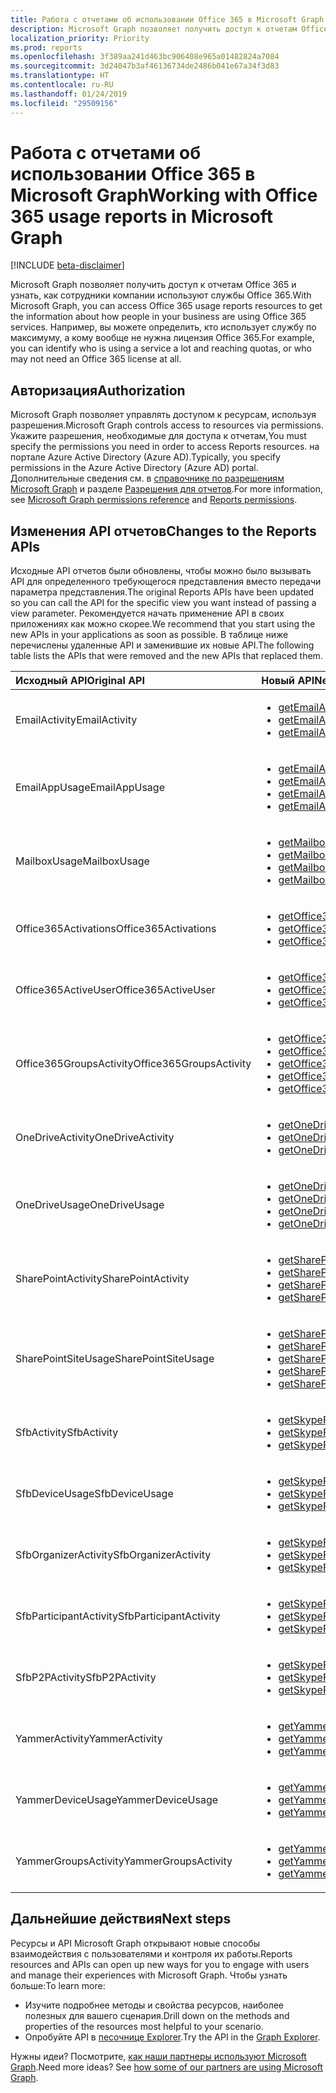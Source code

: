 ```yaml
---
title: Работа с отчетами об использовании Office 365 в Microsoft Graph
description: Microsoft Graph позволяет получить доступ к отчетам Office 365 и узнать, как сотрудники компании используют службы Office 365. Например, вы можете определить, кто использует службу по максимуму, а кому вообще не нужна лицензия Office 365.
localization_priority: Priority
ms.prod: reports
ms.openlocfilehash: 3f389aa241d463bc906408e965a01482824a7084
ms.sourcegitcommit: 3d24047b3af46136734de2486b041e67a34f3d83
ms.translationtype: HT
ms.contentlocale: ru-RU
ms.lasthandoff: 01/24/2019
ms.locfileid: "29509156"
---
```

# <a name="working-with-office-365-usage-reports-in-microsoft-graph"></a><span data-ttu-id="d45d4-104">Работа с отчетами об использовании Office 365 в Microsoft Graph</span><span class="sxs-lookup"><span data-stu-id="d45d4-104">Working with Office 365 usage reports in Microsoft Graph</span></span>

[!INCLUDE [beta-disclaimer](../../includes/beta-disclaimer.md)]

<span data-ttu-id="d45d4-105">Microsoft Graph позволяет получить доступ к отчетам Office 365 и узнать, как сотрудники компании используют службы Office 365.</span><span class="sxs-lookup"><span data-stu-id="d45d4-105">With Microsoft Graph, you can access Office 365 usage reports resources to get the information about how people in your business are using Office 365 services.</span></span> <span data-ttu-id="d45d4-106">Например, вы можете определить, кто использует службу по максимуму, а кому вообще не нужна лицензия Office 365.</span><span class="sxs-lookup"><span data-stu-id="d45d4-106">For example, you can identify who is using a service a lot and reaching quotas, or who may not need an Office 365 license at all.</span></span>

## <a name="authorization"></a><span data-ttu-id="d45d4-107">Авторизация</span><span class="sxs-lookup"><span data-stu-id="d45d4-107">Authorization</span></span>

<span data-ttu-id="d45d4-108">Microsoft Graph позволяет управлять доступом к ресурсам, используя разрешения.</span><span class="sxs-lookup"><span data-stu-id="d45d4-108">Microsoft Graph controls access to resources via permissions.</span></span> <span data-ttu-id="d45d4-109">Укажите разрешения, необходимые для доступа к отчетам,</span><span class="sxs-lookup"><span data-stu-id="d45d4-109">You must specify the permissions you need in order to access Reports resources.</span></span> <span data-ttu-id="d45d4-110">на портале Azure Active Directory (Azure AD).</span><span class="sxs-lookup"><span data-stu-id="d45d4-110">Typically, you specify permissions in the Azure Active Directory (Azure AD) portal.</span></span> <span data-ttu-id="d45d4-111">Дополнительные сведения см. в [справочнике по разрешениям Microsoft Graph](/graph/permissions-reference) и разделе [Разрешения для отчетов](/graph/permissions-reference#reports-permissions).</span><span class="sxs-lookup"><span data-stu-id="d45d4-111">For more information, see [Microsoft Graph permissions reference](/graph/permissions-reference) and [Reports permissions](/graph/permissions-reference#reports-permissions).</span></span>

## <a name="changes-to-the-reports-apis"></a><span data-ttu-id="d45d4-112">Изменения API отчетов</span><span class="sxs-lookup"><span data-stu-id="d45d4-112">Changes to the Reports APIs</span></span>

<span data-ttu-id="d45d4-113">Исходные API отчетов были обновлены, чтобы можно было вызывать API для определенного требующегося представления вместо передачи параметра представления.</span><span class="sxs-lookup"><span data-stu-id="d45d4-113">The original Reports APIs have been updated so you can call the API for the specific view you want instead of passing a view parameter.</span></span> <span data-ttu-id="d45d4-114">Рекомендуется начать применение API в своих приложениях как можно скорее.</span><span class="sxs-lookup"><span data-stu-id="d45d4-114">We recommend that you start using the new APIs in your applications as soon as possible.</span></span> <span data-ttu-id="d45d4-115">В таблице ниже перечислены удаленные API и заменившие их новые API.</span><span class="sxs-lookup"><span data-stu-id="d45d4-115">The following table lists the APIs that were removed and the new APIs that replaced them.</span></span>

| <span data-ttu-id="d45d4-116">Исходный API</span><span class="sxs-lookup"><span data-stu-id="d45d4-116">Original API</span></span>            | <span data-ttu-id="d45d4-117">Новый API</span><span class="sxs-lookup"><span data-stu-id="d45d4-117">New API</span></span>                                  |
| :---------------------- | :--------------------------------------- |
| <span data-ttu-id="d45d4-118">EmailActivity</span><span class="sxs-lookup"><span data-stu-id="d45d4-118">EmailActivity</span></span>           | <ul><li><span data-ttu-id="d45d4-119">[getEmailActivityUserDetail](../api/reportroot-getemailactivityuserdetail.md);</span><span class="sxs-lookup"><span data-stu-id="d45d4-119">[getEmailActivityUserDetail](../api/reportroot-getemailactivityuserdetail.md)</span></span></li><li><span data-ttu-id="d45d4-120">[getEmailActivityCounts](../api/reportroot-getemailactivitycounts.md);</span><span class="sxs-lookup"><span data-stu-id="d45d4-120">[getEmailActivityCounts](../api/reportroot-getemailactivitycounts.md)</span></span></li><li><span data-ttu-id="d45d4-121">[getEmailActivityUserCounts](../api/reportroot-getemailactivityusercounts.md).</span><span class="sxs-lookup"><span data-stu-id="d45d4-121">[getEmailActivityUserCounts](../api/reportroot-getemailactivityusercounts.md)</span></span></li></ul> |
| <span data-ttu-id="d45d4-122">EmailAppUsage</span><span class="sxs-lookup"><span data-stu-id="d45d4-122">EmailAppUsage</span></span>           | <ul><li><span data-ttu-id="d45d4-123">[getEmailAppUsageUserDetail](../api/reportroot-getemailappusageuserdetail.md);</span><span class="sxs-lookup"><span data-stu-id="d45d4-123">[getEmailAppUsageUserDetail](../api/reportroot-getemailappusageuserdetail.md)</span></span></li><li><span data-ttu-id="d45d4-124">[getEmailAppUsageAppsUserCounts](../api/reportroot-getemailappusageappsusercounts.md);</span><span class="sxs-lookup"><span data-stu-id="d45d4-124">[getEmailAppUsageAppsUserCounts](../api/reportroot-getemailappusageappsusercounts.md)</span></span></li><li><span data-ttu-id="d45d4-125">[getEmailAppUsageUserCounts](../api/reportroot-getemailappusageusercounts.md);</span><span class="sxs-lookup"><span data-stu-id="d45d4-125">[getEmailAppUsageUserCounts](../api/reportroot-getemailappusageusercounts.md)</span></span></li><li><span data-ttu-id="d45d4-126">[getEmailAppUsageVersionsUserCounts](../api/reportroot-getemailappusageversionsusercounts.md).</span><span class="sxs-lookup"><span data-stu-id="d45d4-126">[getEmailAppUsageVersionsUserCounts](../api/reportroot-getemailappusageversionsusercounts.md)</span></span></li></ul> |
| <span data-ttu-id="d45d4-127">MailboxUsage</span><span class="sxs-lookup"><span data-stu-id="d45d4-127">MailboxUsage</span></span>            | <ul><li><span data-ttu-id="d45d4-128">[getMailboxUsageDetail](../api/reportroot-getmailboxusagedetail.md);</span><span class="sxs-lookup"><span data-stu-id="d45d4-128">[getMailboxUsageDetail](../api/reportroot-getmailboxusagedetail.md)</span></span></li><li><span data-ttu-id="d45d4-129">[getMailboxUsageMailboxCounts](../api/reportroot-getmailboxusagemailboxcounts.md);</span><span class="sxs-lookup"><span data-stu-id="d45d4-129">[getMailboxUsageMailboxCounts](../api/reportroot-getmailboxusagemailboxcounts.md)</span></span></li><li><span data-ttu-id="d45d4-130">[getMailboxUsageQuotaStatusMailboxCounts](../api/reportroot-getmailboxusagequotastatusmailboxcounts.md);</span><span class="sxs-lookup"><span data-stu-id="d45d4-130">[getMailboxUsageQuotaStatusMailboxCounts](../api/reportroot-getmailboxusagequotastatusmailboxcounts.md)</span></span></li><li><span data-ttu-id="d45d4-131">[getMailboxUsageStorage](../api/reportroot-getmailboxusagestorage.md).</span><span class="sxs-lookup"><span data-stu-id="d45d4-131">[getMailboxUsageStorage](../api/reportroot-getmailboxusagestorage.md)</span></span></li></ul> |
| <span data-ttu-id="d45d4-132">Office365Activations</span><span class="sxs-lookup"><span data-stu-id="d45d4-132">Office365Activations</span></span>    | <ul><li><span data-ttu-id="d45d4-133">[getOffice365ActivationsUserDetail](../api/reportroot-getoffice365activationsuserdetail.md);</span><span class="sxs-lookup"><span data-stu-id="d45d4-133">[getOffice365ActivationsUserDetail](../api/reportroot-getoffice365activationsuserdetail.md)</span></span></li><li><span data-ttu-id="d45d4-134">[getOffice365ActivationCounts](../api/reportroot-getoffice365activationcounts.md);</span><span class="sxs-lookup"><span data-stu-id="d45d4-134">[getOffice365ActivationCounts](../api/reportroot-getoffice365activationcounts.md)</span></span></li><li><span data-ttu-id="d45d4-135">[getOffice365ActivationsUserCounts](../api/reportroot-getoffice365activationsusercounts.md).</span><span class="sxs-lookup"><span data-stu-id="d45d4-135">[getOffice365ActivationsUserCounts](../api/reportroot-getoffice365activationsusercounts.md)</span></span></li></ul> |
| <span data-ttu-id="d45d4-136">Office365ActiveUser</span><span class="sxs-lookup"><span data-stu-id="d45d4-136">Office365ActiveUser</span></span>     | <ul><li><span data-ttu-id="d45d4-137">[getOffice365ActiveUserDetail](../api/reportroot-getoffice365activeuserdetail.md);</span><span class="sxs-lookup"><span data-stu-id="d45d4-137">[getOffice365ActiveUserDetail](../api/reportroot-getoffice365activeuserdetail.md)</span></span></li><li><span data-ttu-id="d45d4-138">[getOffice365ActiveUserCounts](../api/reportroot-getoffice365activeusercounts.md);</span><span class="sxs-lookup"><span data-stu-id="d45d4-138">[getOffice365ActiveUserCounts](../api/reportroot-getoffice365activeusercounts.md)</span></span></li><li><span data-ttu-id="d45d4-139">[getOffice365ServicesUserCounts](../api/reportroot-getoffice365servicesusercounts.md).</span><span class="sxs-lookup"><span data-stu-id="d45d4-139">[getOffice365ServicesUserCounts](../api/reportroot-getoffice365servicesusercounts.md)</span></span></li></ul> |
| <span data-ttu-id="d45d4-140">Office365GroupsActivity</span><span class="sxs-lookup"><span data-stu-id="d45d4-140">Office365GroupsActivity</span></span> | <ul><li><span data-ttu-id="d45d4-141">[getOffice365GroupsActivityDetail](../api/reportroot-getoffice365groupsactivitydetail.md);</span><span class="sxs-lookup"><span data-stu-id="d45d4-141">[getOffice365GroupsActivityDetail](../api/reportroot-getoffice365groupsactivitydetail.md)</span></span></li><li><span data-ttu-id="d45d4-142">[getOffice365GroupsActivityCounts](../api/reportroot-getoffice365groupsactivitycounts.md);</span><span class="sxs-lookup"><span data-stu-id="d45d4-142">[getOffice365GroupsActivityCounts](../api/reportroot-getoffice365groupsactivitycounts.md)</span></span></li><li><span data-ttu-id="d45d4-143">[getOffice365GroupsActivityGroupCounts](../api/reportroot-getoffice365groupsactivitygroupcounts.md);</span><span class="sxs-lookup"><span data-stu-id="d45d4-143">[getOffice365GroupsActivityGroupCounts](../api/reportroot-getoffice365groupsactivitygroupcounts.md)</span></span></li><li><span data-ttu-id="d45d4-144">[getOffice365GroupsActivityStorage](../api/reportroot-getoffice365groupsactivitystorage.md);</span><span class="sxs-lookup"><span data-stu-id="d45d4-144">[getOffice365GroupsActivityStorage](../api/reportroot-getoffice365groupsactivitystorage.md)</span></span></li><li><span data-ttu-id="d45d4-145">[getOffice365GroupsActivityFileCounts](../api/reportroot-getoffice365groupsactivityfilecounts.md).</span><span class="sxs-lookup"><span data-stu-id="d45d4-145">[getOffice365GroupsActivityFileCounts](../api/reportroot-getoffice365groupsactivityfilecounts.md)</span></span></li></ul> |
| <span data-ttu-id="d45d4-146">OneDriveActivity</span><span class="sxs-lookup"><span data-stu-id="d45d4-146">OneDriveActivity</span></span>        | <ul><li><span data-ttu-id="d45d4-147">[getOneDriveActivityUserDetail](../api/reportroot-getonedriveactivityuserdetail.md);</span><span class="sxs-lookup"><span data-stu-id="d45d4-147">[getOneDriveActivityUserDetail](../api/reportroot-getonedriveactivityuserdetail.md)</span></span></li><li><span data-ttu-id="d45d4-148">[getOneDriveActivityUserCounts](../api/reportroot-getonedriveactivityusercounts.md);</span><span class="sxs-lookup"><span data-stu-id="d45d4-148">[getOneDriveActivityUserCounts](../api/reportroot-getonedriveactivityusercounts.md)</span></span></li><li><span data-ttu-id="d45d4-149">[getOneDriveActivityFileCounts](../api/reportroot-getonedriveactivityfilecounts.md).</span><span class="sxs-lookup"><span data-stu-id="d45d4-149">[getOneDriveActivityFileCounts](../api/reportroot-getonedriveactivityfilecounts.md)</span></span></li></ul> |
| <span data-ttu-id="d45d4-150">OneDriveUsage</span><span class="sxs-lookup"><span data-stu-id="d45d4-150">OneDriveUsage</span></span>           | <ul><li><span data-ttu-id="d45d4-151">[getOneDriveUsageAccountDetail](../api/reportroot-getonedriveusageaccountdetail.md);</span><span class="sxs-lookup"><span data-stu-id="d45d4-151">[getOneDriveUsageAccountDetail](../api/reportroot-getonedriveusageaccountdetail.md)</span></span></li><li><span data-ttu-id="d45d4-152">[getOneDriveUsageAccountCounts](../api/reportroot-getonedriveusageaccountcounts.md);</span><span class="sxs-lookup"><span data-stu-id="d45d4-152">[getOneDriveUsageAccountCounts](../api/reportroot-getonedriveusageaccountcounts.md)</span></span></li><li><span data-ttu-id="d45d4-153">[getOneDriveUsageFileCounts](../api/reportroot-getonedriveusagefilecounts.md);</span><span class="sxs-lookup"><span data-stu-id="d45d4-153">[getOneDriveUsageFileCounts](../api/reportroot-getonedriveusagefilecounts.md)</span></span></li><li><span data-ttu-id="d45d4-154">[getOneDriveUsageStorage](../api/reportroot-getonedriveusagestorage.md).</span><span class="sxs-lookup"><span data-stu-id="d45d4-154">[getOneDriveUsageStorage](../api/reportroot-getonedriveusagestorage.md)</span></span></li></ul> |
| <span data-ttu-id="d45d4-155">SharePointActivity</span><span class="sxs-lookup"><span data-stu-id="d45d4-155">SharePointActivity</span></span>      | <ul><li><span data-ttu-id="d45d4-156">[getSharePointActivityUserDetail](../api/reportroot-getsharepointactivityuserdetail.md);</span><span class="sxs-lookup"><span data-stu-id="d45d4-156">[getSharePointActivityUserDetail](../api/reportroot-getsharepointactivityuserdetail.md)</span></span></li><li><span data-ttu-id="d45d4-157">[getSharePointActivityFileCounts](../api/reportroot-getsharepointactivityfilecounts.md);</span><span class="sxs-lookup"><span data-stu-id="d45d4-157">[getSharePointActivityFileCounts](../api/reportroot-getsharepointactivityfilecounts.md)</span></span></li><li><span data-ttu-id="d45d4-158">[getSharePointActivityUserCounts](../api/reportroot-getsharepointactivityusercounts.md);</span><span class="sxs-lookup"><span data-stu-id="d45d4-158">[getSharePointActivityUserCounts](../api/reportroot-getsharepointactivityusercounts.md)</span></span></li><li><span data-ttu-id="d45d4-159">[getSharePointActivityPages](../api/reportroot-getsharepointactivitypages.md).</span><span class="sxs-lookup"><span data-stu-id="d45d4-159">[getSharePointActivityPages](../api/reportroot-getsharepointactivitypages.md)</span></span></li></ul> |
| <span data-ttu-id="d45d4-160">SharePointSiteUsage</span><span class="sxs-lookup"><span data-stu-id="d45d4-160">SharePointSiteUsage</span></span>     | <ul><li><span data-ttu-id="d45d4-161">[getSharePointSiteUsageDetail](../api/reportroot-getsharepointsiteusagedetail.md);</span><span class="sxs-lookup"><span data-stu-id="d45d4-161">[getSharePointSiteUsageDetail](../api/reportroot-getsharepointsiteusagedetail.md)</span></span></li><li><span data-ttu-id="d45d4-162">[getSharePointSiteUsageFileCounts](../api/reportroot-getsharepointsiteusagefilecounts.md);</span><span class="sxs-lookup"><span data-stu-id="d45d4-162">[getSharePointSiteUsageFileCounts](../api/reportroot-getsharepointsiteusagefilecounts.md)</span></span></li><li><span data-ttu-id="d45d4-163">[getSharePointSiteUsageSiteCounts](../api/reportroot-getsharepointsiteusagesitecounts.md);</span><span class="sxs-lookup"><span data-stu-id="d45d4-163">[getSharePointSiteUsageSiteCounts](../api/reportroot-getsharepointsiteusagesitecounts.md)</span></span></li><li><span data-ttu-id="d45d4-164">[getSharePointSiteUsageStorage](../api/reportroot-getsharepointsiteusagestorage.md);</span><span class="sxs-lookup"><span data-stu-id="d45d4-164">[getSharePointSiteUsageStorage](../api/reportroot-getsharepointsiteusagestorage.md)</span></span></li><li><span data-ttu-id="d45d4-165">[getSharePointSiteUsagePages](../api/reportroot-getsharepointsiteusagepages.md).</span><span class="sxs-lookup"><span data-stu-id="d45d4-165">[getSharePointSiteUsagePages](../api/reportroot-getsharepointsiteusagepages.md)</span></span></li></ul> |
| <span data-ttu-id="d45d4-166">SfbActivity</span><span class="sxs-lookup"><span data-stu-id="d45d4-166">SfbActivity</span></span>             | <ul><li><span data-ttu-id="d45d4-167">[getSkypeForBusinessActivityUserDetail](../api/reportroot-getskypeforbusinessactivityuserdetail.md);</span><span class="sxs-lookup"><span data-stu-id="d45d4-167">[getSkypeForBusinessActivityUserDetail](../api/reportroot-getskypeforbusinessactivityuserdetail.md)</span></span></li><li><span data-ttu-id="d45d4-168">[getSkypeForBusinessActivityCounts](../api/reportroot-getskypeforbusinessactivitycounts.md);</span><span class="sxs-lookup"><span data-stu-id="d45d4-168">[getSkypeForBusinessActivityCounts](../api/reportroot-getskypeforbusinessactivitycounts.md)</span></span></li><li><span data-ttu-id="d45d4-169">[getSkypeForBusinessActivityUserCounts](../api/reportroot-getskypeforbusinessactivityusercounts.md).</span><span class="sxs-lookup"><span data-stu-id="d45d4-169">[getSkypeForBusinessActivityUserCounts](../api/reportroot-getskypeforbusinessactivityusercounts.md)</span></span></li></ul> |
| <span data-ttu-id="d45d4-170">SfbDeviceUsage</span><span class="sxs-lookup"><span data-stu-id="d45d4-170">SfbDeviceUsage</span></span>          | <ul><li><span data-ttu-id="d45d4-171">[getSkypeForBusinessDeviceUsageUserDetail](../api/reportroot-getskypeforbusinessdeviceusageuserdetail.md);</span><span class="sxs-lookup"><span data-stu-id="d45d4-171">[getSkypeForBusinessDeviceUsageUserDetail](../api/reportroot-getskypeforbusinessdeviceusageuserdetail.md)</span></span></li><li><span data-ttu-id="d45d4-172">[getSkypeForBusinessDeviceUsageDistributionUserCounts](../api/reportroot-getskypeforbusinessdeviceusagedistributionusercounts.md);</span><span class="sxs-lookup"><span data-stu-id="d45d4-172">[getSkypeForBusinessDeviceUsageDistributionUserCounts](../api/reportroot-getskypeforbusinessdeviceusagedistributionusercounts.md)</span></span></li><li><span data-ttu-id="d45d4-173">[getSkypeForBusinessDeviceUsageUserCounts](../api/reportroot-getskypeforbusinessdeviceusageusercounts.md).</span><span class="sxs-lookup"><span data-stu-id="d45d4-173">[getSkypeForBusinessDeviceUsageUserCounts](../api/reportroot-getskypeforbusinessdeviceusageusercounts.md)</span></span></li></ul> |
| <span data-ttu-id="d45d4-174">SfbOrganizerActivity</span><span class="sxs-lookup"><span data-stu-id="d45d4-174">SfbOrganizerActivity</span></span>    | <ul><li><span data-ttu-id="d45d4-175">[getSkypeForBusinessOrganizerActivityCounts](../api/reportroot-getskypeforbusinessorganizeractivitycounts.md);</span><span class="sxs-lookup"><span data-stu-id="d45d4-175">[getSkypeForBusinessOrganizerActivityCounts](../api/reportroot-getskypeforbusinessorganizeractivitycounts.md)</span></span></li><li><span data-ttu-id="d45d4-176">[getSkypeForBusinessOrganizerActivityUserCounts](../api/reportroot-getskypeforbusinessorganizeractivityusercounts.md);</span><span class="sxs-lookup"><span data-stu-id="d45d4-176">[getSkypeForBusinessOrganizerActivityUserCounts](../api/reportroot-getskypeforbusinessorganizeractivityusercounts.md)</span></span></li><li><span data-ttu-id="d45d4-177">[getSkypeForBusinessOrganizerActivityMinuteCounts](../api/reportroot-getskypeforbusinessorganizeractivityminutecounts.md).</span><span class="sxs-lookup"><span data-stu-id="d45d4-177">[getSkypeForBusinessOrganizerActivityMinuteCounts](../api/reportroot-getskypeforbusinessorganizeractivityminutecounts.md)</span></span></li></ul> |
| <span data-ttu-id="d45d4-178">SfbParticipantActivity</span><span class="sxs-lookup"><span data-stu-id="d45d4-178">SfbParticipantActivity</span></span>  | <ul><li><span data-ttu-id="d45d4-179">[getSkypeForBusinessParticipantActivityCounts](../api/reportroot-getskypeforbusinessparticipantactivitycounts.md);</span><span class="sxs-lookup"><span data-stu-id="d45d4-179">[getSkypeForBusinessParticipantActivityCounts](../api/reportroot-getskypeforbusinessparticipantactivitycounts.md)</span></span></li><li><span data-ttu-id="d45d4-180">[getSkypeForBusinessParticipantActivityUserCounts](../api/reportroot-getskypeforbusinessparticipantactivityusercounts.md);</span><span class="sxs-lookup"><span data-stu-id="d45d4-180">[getSkypeForBusinessParticipantActivityUserCounts](../api/reportroot-getskypeforbusinessparticipantactivityusercounts.md)</span></span></li><li><span data-ttu-id="d45d4-181">[getSkypeForBusinessParticipantActivityMinuteCounts](../api/reportroot-getskypeforbusinessparticipantactivityminutecounts.md).</span><span class="sxs-lookup"><span data-stu-id="d45d4-181">[getSkypeForBusinessParticipantActivityMinuteCounts](../api/reportroot-getskypeforbusinessparticipantactivityminutecounts.md)</span></span></li></ul> |
| <span data-ttu-id="d45d4-182">SfbP2PActivity</span><span class="sxs-lookup"><span data-stu-id="d45d4-182">SfbP2PActivity</span></span>          | <ul><li><span data-ttu-id="d45d4-183">[getSkypeForBusinessPeerToPeerActivityCounts](../api/reportroot-getskypeforbusinesspeertopeeractivitycounts.md);</span><span class="sxs-lookup"><span data-stu-id="d45d4-183">[getSkypeForBusinessPeerToPeerActivityCounts](../api/reportroot-getskypeforbusinesspeertopeeractivitycounts.md)</span></span></li><li><span data-ttu-id="d45d4-184">[getSkypeForBusinessPeerToPeerActivityUserCounts](../api/reportroot-getskypeforbusinesspeertopeeractivityusercounts.md);</span><span class="sxs-lookup"><span data-stu-id="d45d4-184">[getSkypeForBusinessPeerToPeerActivityUserCounts](../api/reportroot-getskypeforbusinesspeertopeeractivityusercounts.md)</span></span></li><li><span data-ttu-id="d45d4-185">[getSkypeForBusinessPeerToPeerActivityMinuteCounts](../api/reportroot-getskypeforbusinesspeertopeeractivityminutecounts.md).</span><span class="sxs-lookup"><span data-stu-id="d45d4-185">[getSkypeForBusinessPeerToPeerActivityMinuteCounts](../api/reportroot-getskypeforbusinesspeertopeeractivityminutecounts.md)</span></span></li></ul> |
| <span data-ttu-id="d45d4-186">YammerActivity</span><span class="sxs-lookup"><span data-stu-id="d45d4-186">YammerActivity</span></span>          | <ul><li><span data-ttu-id="d45d4-187">[getYammerActivityUserDetail](../api/reportroot-getyammeractivityuserdetail.md);</span><span class="sxs-lookup"><span data-stu-id="d45d4-187">[getYammerActivityUserDetail](../api/reportroot-getyammeractivityuserdetail.md)</span></span></li><li><span data-ttu-id="d45d4-188">[getYammerActivityCounts](../api/reportroot-getyammeractivitycounts.md);</span><span class="sxs-lookup"><span data-stu-id="d45d4-188">[getYammerActivityCounts](../api/reportroot-getyammeractivitycounts.md)</span></span></li><li><span data-ttu-id="d45d4-189">[getYammerActivityUserCounts](../api/reportroot-getyammeractivityusercounts.md).</span><span class="sxs-lookup"><span data-stu-id="d45d4-189">[getYammerActivityUserCounts](../api/reportroot-getyammeractivityusercounts.md)</span></span></li></ul> |
| <span data-ttu-id="d45d4-190">YammerDeviceUsage</span><span class="sxs-lookup"><span data-stu-id="d45d4-190">YammerDeviceUsage</span></span>       | <ul><li><span data-ttu-id="d45d4-191">[getYammerDeviceUsageUserDetail](../api/reportroot-getyammerdeviceusageuserdetail.md);</span><span class="sxs-lookup"><span data-stu-id="d45d4-191">[getYammerDeviceUsageUserDetail](../api/reportroot-getyammerdeviceusageuserdetail.md)</span></span></li><li><span data-ttu-id="d45d4-192">[getYammerDeviceUsageDistributionUserCounts](../api/reportroot-getyammerdeviceusagedistributionusercounts.md);</span><span class="sxs-lookup"><span data-stu-id="d45d4-192">[getYammerDeviceUsageDistributionUserCounts](../api/reportroot-getyammerdeviceusagedistributionusercounts.md)</span></span></li><li><span data-ttu-id="d45d4-193">[getYammerDeviceUsageUserCounts](../api/reportroot-getyammerdeviceusageusercounts.md).</span><span class="sxs-lookup"><span data-stu-id="d45d4-193">[getYammerDeviceUsageUserCounts](../api/reportroot-getyammerdeviceusageusercounts.md)</span></span></li></ul> |
| <span data-ttu-id="d45d4-194">YammerGroupsActivity</span><span class="sxs-lookup"><span data-stu-id="d45d4-194">YammerGroupsActivity</span></span>    | <ul><li><span data-ttu-id="d45d4-195">[getYammerGroupsActivityDetail](../api/reportroot-getyammergroupsactivitydetail.md);</span><span class="sxs-lookup"><span data-stu-id="d45d4-195">[getYammerGroupsActivityDetail](../api/reportroot-getyammergroupsactivitydetail.md)</span></span></li><li><span data-ttu-id="d45d4-196">[getYammerGroupsActivityGroupCounts](../api/reportroot-getyammergroupsactivitygroupcounts.md);</span><span class="sxs-lookup"><span data-stu-id="d45d4-196">[getYammerGroupsActivityGroupCounts](../api/reportroot-getyammergroupsactivitygroupcounts.md)</span></span></li><li><span data-ttu-id="d45d4-197">[getYammerGroupsActivityCounts](../api/reportroot-getyammergroupsactivitycounts.md).</span><span class="sxs-lookup"><span data-stu-id="d45d4-197">[getYammerGroupsActivityCounts](../api/reportroot-getyammergroupsactivitycounts.md)</span></span></li></ul> |

## <a name="next-steps"></a><span data-ttu-id="d45d4-198">Дальнейшие действия</span><span class="sxs-lookup"><span data-stu-id="d45d4-198">Next steps</span></span>

<span data-ttu-id="d45d4-199">Ресурсы и API Microsoft Graph открывают новые способы взаимодействия с пользователями и контроля их работы.</span><span class="sxs-lookup"><span data-stu-id="d45d4-199">Reports resources and APIs can open up new ways for you to engage with users and manage their experiences with Microsoft Graph.</span></span> <span data-ttu-id="d45d4-200">Чтобы узнать больше:</span><span class="sxs-lookup"><span data-stu-id="d45d4-200">To learn more:</span></span>

- <span data-ttu-id="d45d4-201">Изучите подробнее методы и свойства ресурсов, наиболее полезных для вашего сценария.</span><span class="sxs-lookup"><span data-stu-id="d45d4-201">Drill down on the methods and properties of the resources most helpful to your scenario.</span></span>
- <span data-ttu-id="d45d4-202">Опробуйте API в [песочнице Explorer](https://developer.microsoft.com/graph/graph-explorer).</span><span class="sxs-lookup"><span data-stu-id="d45d4-202">Try the API in the [Graph Explorer](https://developer.microsoft.com/graph/graph-explorer).</span></span>

<span data-ttu-id="d45d4-p106">Нужны идеи? Посмотрите, [как наши партнеры используют Microsoft Graph](https://developer.microsoft.com/graph/graph/examples#partners).</span><span class="sxs-lookup"><span data-stu-id="d45d4-p106">Need more ideas? See [how some of our partners are using Microsoft Graph](https://developer.microsoft.com/graph/graph/examples#partners).</span></span>
<!--
{
  "type": "#page.annotation",
  "suppressions": [
    "Error: /api-reference/beta/resources/report.md:\r\n      Exception processing links.\r\n    System.ArgumentException: Link Definition was null. Link text: !INCLUDE [beta-disclaimer](../../includes/beta-disclaimer.md)\r\n      at ApiDoctor.Validation.DocFile.get_LinkDestinations()\r\n      at ApiDoctor.Validation.DocSet.ValidateLinks(Boolean includeWarnings, String[] relativePathForFiles, IssueLogger issues, Boolean requireFilenameCaseMatch, Boolean printOrphanedFiles)"
  ]
}
-->
